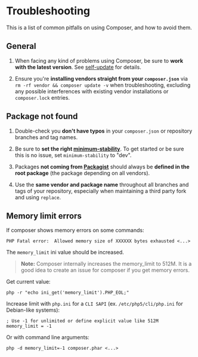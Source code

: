<!--
    tagline: Solving problems
-->
# Troubleshooting

This is a list of common pitfalls on using Composer, and how to avoid them.

## General

1. When facing any kind of problems using Composer, be sure to **work with the
   latest version**. See [self-update](../03-cli.md#self-update) for details.

2. Ensure you're **installing vendors straight from your `composer.json`** via
   `rm -rf vendor && composer update -v` when troubleshooting, excluding any
   possible interferences with existing vendor installations or `composer.lock`
   entries.

## Package not found

1. Double-check you **don't have typos** in your `composer.json` or repository
   branches and tag names.

2. Be sure to **set the right
   [minimum-stability](../04-schema.md#minimum-stability)**. To get started or be
   sure this is no issue, set `minimum-stability` to "dev".

3. Packages **not coming from [Packagist](http://packagist.org/)** should
   always be **defined in the root package** (the package depending on all
   vendors).

4. Use the **same vendor and package name** throughout all branches and tags of
   your repository, especially when maintaining a third party fork and using
   `replace`.

## Memory limit errors

If composer shows memory errors on some commands:

    PHP Fatal error:  Allowed memory size of XXXXXX bytes exhausted <...>

The `memory_limit` ini value should be increased.

> **Note:** Composer internally increases the memory_limit to 512M.
> It is a good idea to create an issue for composer if you get memory errors.

Get current value:

    php -r "echo ini_get('memory_limit').PHP_EOL;"

Increase limit with `php.ini` for a `CLI SAPI` (ex. `/etc/php5/cli/php.ini` for
Debian-like systems):

    ; Use -1 for unlimited or define explicit value like 512M
    memory_limit = -1

Or with command line arguments:

    php -d memory_limit=-1 composer.phar <...>

